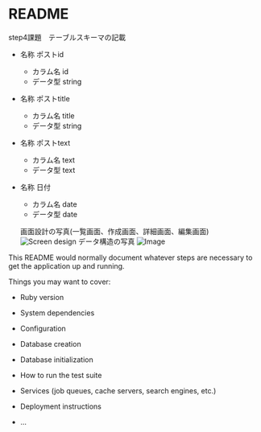 # README

step4課題　テーブルスキーマの記載
-   名称  ポストid　　
    -   カラム名  id
    -   データ型  string
-   名称  ポストtitle   
    -   カラム名  title
    -   データ型  string
-   名称  ポストtext
    -   カラム名  text
    -   データ型  text
-   名称  日付
    -   カラム名  date
    -   データ型  date
    
    画面設計の写真(一覧画面、作成画面、詳細画面、編集画面)
    ![Screen design](https://user-images.githubusercontent.com/74219116/99372689-e2b3b180-2903-11eb-97d2-66638baeae88.jpeg)
    データ構造の写真
    ![Image](https://user-images.githubusercontent.com/74219116/99373142-68cff800-2904-11eb-95bd-6580c8646962.jpeg)
    
This README would normally document whatever steps are necessary to get the
application up and running.

Things you may want to cover:

* Ruby version

* System dependencies

* Configuration

* Database creation

* Database initialization

* How to run the test suite

* Services (job queues, cache servers, search engines, etc.)

* Deployment instructions

* ...
